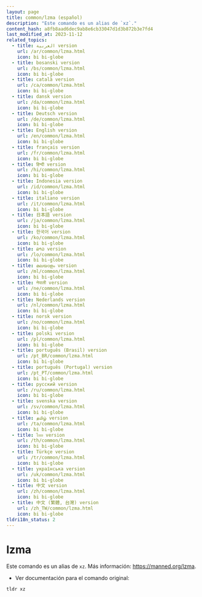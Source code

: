 ```yaml
---
layout: page
title: common/lzma (español)
description: "Este comando es un alias de `xz`."
content_hash: a8fb8aad6dec9ab8e6cb33047d1d3b872b3e7fd4
last_modified_at: 2023-11-12
related_topics:
  - title: العربية version
    url: /ar/common/lzma.html
    icon: bi bi-globe
  - title: bosanski version
    url: /bs/common/lzma.html
    icon: bi bi-globe
  - title: català version
    url: /ca/common/lzma.html
    icon: bi bi-globe
  - title: dansk version
    url: /da/common/lzma.html
    icon: bi bi-globe
  - title: Deutsch version
    url: /de/common/lzma.html
    icon: bi bi-globe
  - title: English version
    url: /en/common/lzma.html
    icon: bi bi-globe
  - title: français version
    url: /fr/common/lzma.html
    icon: bi bi-globe
  - title: हिन्दी version
    url: /hi/common/lzma.html
    icon: bi bi-globe
  - title: Indonesia version
    url: /id/common/lzma.html
    icon: bi bi-globe
  - title: italiano version
    url: /it/common/lzma.html
    icon: bi bi-globe
  - title: 日本語 version
    url: /ja/common/lzma.html
    icon: bi bi-globe
  - title: 한국어 version
    url: /ko/common/lzma.html
    icon: bi bi-globe
  - title: ລາວ version
    url: /lo/common/lzma.html
    icon: bi bi-globe
  - title: മലയാളം version
    url: /ml/common/lzma.html
    icon: bi bi-globe
  - title: नेपाली version
    url: /ne/common/lzma.html
    icon: bi bi-globe
  - title: Nederlands version
    url: /nl/common/lzma.html
    icon: bi bi-globe
  - title: norsk version
    url: /no/common/lzma.html
    icon: bi bi-globe
  - title: polski version
    url: /pl/common/lzma.html
    icon: bi bi-globe
  - title: português (Brasil) version
    url: /pt_BR/common/lzma.html
    icon: bi bi-globe
  - title: português (Portugal) version
    url: /pt_PT/common/lzma.html
    icon: bi bi-globe
  - title: русский version
    url: /ru/common/lzma.html
    icon: bi bi-globe
  - title: svenska version
    url: /sv/common/lzma.html
    icon: bi bi-globe
  - title: தமிழ் version
    url: /ta/common/lzma.html
    icon: bi bi-globe
  - title: ไทย version
    url: /th/common/lzma.html
    icon: bi bi-globe
  - title: Türkçe version
    url: /tr/common/lzma.html
    icon: bi bi-globe
  - title: українська version
    url: /uk/common/lzma.html
    icon: bi bi-globe
  - title: 中文 version
    url: /zh/common/lzma.html
    icon: bi bi-globe
  - title: 中文 (繁體, 台灣) version
    url: /zh_TW/common/lzma.html
    icon: bi bi-globe
tldri18n_status: 2
---
```

# lzma

Este comando es un alias de `xz`.
Más información: <https://manned.org/lzma>.

- Ver documentación para el comando original:

`tldr xz`
